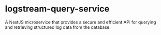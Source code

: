 # logstream-query-service
A NestJS microservice that provides a secure and efficient API for querying and retrieving structured log data from the database.

